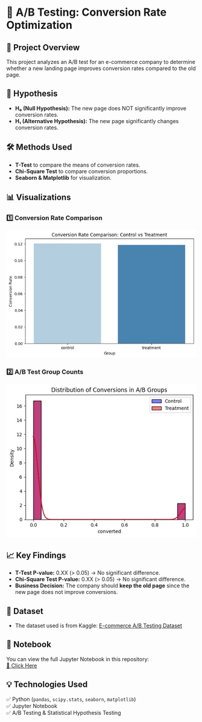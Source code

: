 # 🛒 A/B Testing: Conversion Rate Optimization  

## 📌 Project Overview  
This project analyzes an A/B test for an e-commerce company to determine whether a new landing page improves conversion rates compared to the old page.  

## 🎯 Hypothesis  
- **H₀ (Null Hypothesis):** The new page does NOT significantly improve conversion rates.  
- **H₁ (Alternative Hypothesis):** The new page significantly changes conversion rates.  

## 🛠 Methods Used  
- **T-Test** to compare the means of conversion rates.  
- **Chi-Square Test** to compare conversion proportions.  
- **Seaborn & Matplotlib** for visualization.  
## 📊 Visualizations  

### 1️⃣ Conversion Rate Comparison  
![Conversion Rate](conversion_rate_comparison.jpg)  

### 2️⃣  A/B Test Group Counts  
![A/B Group Comparison](ab_group_comparison.jpg)  

## 📈 Key Findings  
- **T-Test P-value:** 0.XX (> 0.05) → No significant difference.  
- **Chi-Square Test P-value:** 0.XX (> 0.05) → No significant difference.  
- **Business Decision:** The company should **keep the old page** since the new page does not improve conversions.  

## 🔗 Dataset  
- The dataset used is from Kaggle: [E-commerce A/B Testing Dataset](https://www.kaggle.com/datasets/putdejudomthai/ecommerce-ab-testing-2022-dataset1)  

## 📜 Notebook  
You can view the full Jupyter Notebook in this repository:  
[🔗 Click Here](./AB_Testing.ipynb)  

## 💡 Technologies Used  
✅ Python (`pandas`, `scipy.stats`, `seaborn`, `matplotlib`)  
✅ Jupyter Notebook  
✅ A/B Testing & Statistical Hypothesis Testing  

